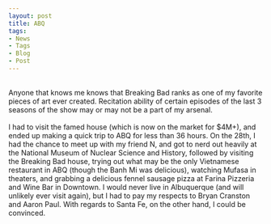 ```yaml
---
layout: post
title: ABQ
tags:
- News
- Tags
- Blog
- Post
---
```

<br/>
Anyone that knows me knows that Breaking Bad ranks as one of my favorite pieces of art ever created. Recitation ability of certain episodes of the last 3 seasons of the show may or may not be a part of my arsenal.
<br/>
<br/>
I had to visit the famed house (which is now on the market for $4M+), and ended up making a quick trip to ABQ for less than 36 hours. On the 28th, I had the chance to meet up with my friend N, and got to nerd out heavily at the National Museum of Nuclear Science and History, followed by visiting the Breaking Bad house, trying out what may be the only Vietnamese restaurant in ABQ (though the Banh Mi was delicious), watching Mufasa in theaters, and grabbing a delicious fennel sausage pizza at Farina Pizzeria and Wine Bar in Downtown. I would never live in Albuquerque (and will unlikely ever visit again), but I had to pay my respects to Bryan Cranston and Aaron Paul. With regards to Santa Fe, on the other hand, I could be convinced.